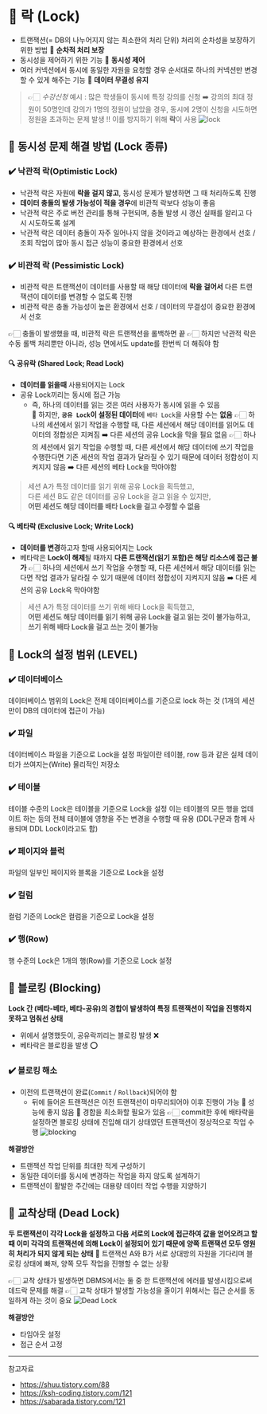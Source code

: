 # 🚩 락 (Lock) 
- 트랜잭션(= DB의 나누어지지 않는 최소한의 처리 단위) 처리의 순차성을 보장하기 위한 방법 🟰 **순차적 처리 보장**
- 동시성을 제어하기 위한 기능 🟰 **동시성 제어**
- 여러 커넥션에서 동시에 동일한 자원을 요청할 경우 순서대로 하나의 커넥션만 변경할 수 있게 해주는 기능 🟰 **데이터 무결성 유지**

> 👉🏻 *수강신청* 예시 : 많은 학생들이 동시에 특정 강의를 신청 ➡️ 강의의 최대 정원이 50명인데 강의가 1명의 정원이 남았을 경우, 동시에 2명이 신청을 시도하면 정원을 초과하는 문제 발생 
‼️ 이를 방지하기 위해 **락**이 사용
![lock](https://velog.velcdn.com/images/sapientia/post/2535a3a0-0783-435e-8963-1385673e93d3/image.png)



## 📌 동시성 문제 해결 방법 (Lock 종류)
### ✔️ 낙관적 락(Optimistic Lock)
- 낙관적 락은 자원에 **락을 걸지 않고**, 동시성 문제가 발생하면 그 때 처리하도록 진행
- **데이터 충돌의 발생 가능성이 적을 경우**에 비관적 락보다 성능이 좋음
- 낙관적 락은 주로 버전 관리를 통해 구현되며, 충돌 발생 시 갱신 실패를 알리고 다시 시도하도록 설계
- 낙관적 락은 데이터 충돌이 자주 일어나지 않을 것이라고 예상하는 환경에서 선호 / 조회 작업이 많아 동시 접근 성능이 중요한 환경에서 선호

### ✔️ 비관적 락 (Pessimistic Lock)
- 비관적 락은 트랜잭션이 데이터를 사용할 때 해당 데이터에 **락을 걸어서** 다른 트랜잭션이 데이터를 변경할 수 없도록 진행
- 비관적 락은 충돌 가능성이 높은 환경에서 선호 / 데이터의 무결성이 중요한 환경에서 선호

👉🏻 충돌이 발생했을 때, 비관적 락은 트랜잭션을 롤백하면 끝
👉🏻 하지만 낙관적 락은 수동 롤백 처리뿐만 아니라, 성능 면에서도 update를 한번씩 더 해줘야 함


#### 🔍 공유락 (Shared Lock; Read Lock)
- **데이터를 읽을때** 사용되어지는 Lock
- 공유 Lock끼리는 동시에 접근 가능
  - 즉, 하나의 데이터를 읽는 것은 여러 사용자가 동시에 읽을 수 있음   
  🟰 하지만, **`공유 Lock`이 설정된 데이터**에 `베타 Lock`을 사용할 수는 **없음**
  👉🏻 하나의 세션에서 읽기 작업을 수행할 때, 다른 세션에서 해당 데이터를 읽어도 데이터의 정합성은 지켜짐 ➡️ 다른 세션의 공유 Lock을 막을 필요 없음
  👉🏻 하나의 세션에서 읽기 작업을 수행할 때, 다른 세션에서 해당 데이터에 쓰기 작업을 수행한다면 기존 세션의 작업 결과가 달라질 수 있기 때문에 데이터 정합성이 지켜지지 않음 ➡️ 다른 세션의 베타 Lock을 막아야함

> 세션 A가 특정 데이터를 읽기 위해 공유 Lock을 획득했고,   
다른 세션 B도 같은 데이터를 공유 Lock을 걸고 읽을 수 있지만,   
**어떤 세션도 해당 데이터를 배타 Lock을 걸고 수정할 수 없음**

#### 🔍 베타락 (Exclusive Lock; Write Lock)
- **데이터를 변경**하고자 할때 사용되어지는 Lock
- 베타락은 **Lock이 해제**될 때까지 **다른 트랜잭션(읽기 포함)은 해당 리소스에 접근 불가**
  👉🏻 하나의 세션에서 쓰기 작업을 수행할 때, 다른 세션에서 해당 데이터를 읽는다면 작업 결과가 달라질 수 있기 때문에 데이터 정합성이 지켜지지 않음 ➡️ 다른 세션의 공유 Lock윽 막아야함 

> 세션 A가 특정 데이터를 쓰기 위해 배타 Lock을 획득했고,   
**어떤 세션도 해당 데이터를 읽기 위해 공유 Lock을 걸고 읽는 것이 불가능하고,   
쓰기 위해 배타 Lock을 걸고 쓰는 것이 불가능**

## 📌 Lock의 설정 범위 (LEVEL)
### ✔️ 데이터베이스
데이터베이스 범위의 Lock은 전체 데이터베이스를 기준으로 lock 하는 것
(1개의 세션만이 DB의 데이터에 접근이 가능)

### ✔️ 파일
데이터베이스 파일을 기준으로 Lock을 설정
파일이란 테이블, row 등과 같은 실제 데이터가 쓰여지는(Write) 물리적인 저장소

### ✔️ 테이블
테이블 수준의 Lock은 테이블을 기준으로 Lock을 설정
이는 테이블의 모든 행을 업데이트 하는 등의 전체 테이블에 영향을 주는 변경을 수행할 때 유용
(DDL구문과 함께 사용되며 DDL Lock이라고도 함)

### ✔️ 페이지와 블럭
파일의 일부인 페이지와 블록을 기준으로 Lock을 설정

### ✔️ 컬럼
컬럼 기준의 Lock은 컬럼을 기준으로 Lock을 설정

### ✔️ 행(Row)
행 수준의 Lock은 1개의 행(Row)를 기준으로 Lock 설정

## 📌 블로킹 (Blocking)
**Lock 간 (베타-베타, 베타-공유)의 경합이 발생하여 특정 트랜잭션이 작업을 진행하지 못하고 멈춰선 상태**
  - 위에서 설명했듯이, 공유락끼리는 블로킹 발생 ❌ 
  - 베타락은 블로킹을 발생 ⭕
### ✔️ 블로킹 해소 
- 이전의 트랜잭션이 완료(`Commit` / `Rollback`)되어야 함
  - 뒤에 들어온 트랜잭션은 이전 트랜잭션이 마무리되어야 이후 진행이 가능 
 🟰 성능에 좋지 않음 🟰 경합을 최소화할 필요가 있음
 👉🏻 commit한 후에 배타락을 설정하면 블로킹 상태에 진입해 대기 상태였던 트랜잭션이 정상적으로 작업 수행
![blocking](https://velog.velcdn.com/images/sapientia/post/c839702a-feb6-4154-8373-ec06f2d942c4/image.png)




**해결방안**
- 트랜잭션 작업 단위를 최대한 적게 구성하기
- 동일한 데이터를 동시에 변경하는 작업을 하지 않도록 설계하기
- 트랜잭션이 활발한 주간에는 대용량 데이터 작업 수행을 지양하기

## 📌 교착상태 (Dead Lock)
**두 트랜잭션이 각각 Lock을 설정하고 다음 서로의 Lock에 접근하여 값을 얻어오려고 할 때 이미 각각의 트랜잭션에 의해 Lock이 설정되어 있기 때문에 양쪽 트랜잭션 모두 영원히 처리가 되지 않게 되는 상태**
🟰 트랜잭션 A와 B가 서로 상대방의 자원을 기다리며 블로킹 상태에 빠져, 양쪽 모두 작업을 진행할 수 없는 상황

👉🏻 교착 상태가 발생하면 DBMS에서는 둘 중 한 트랜잭션에 에러를 발생시킴으로써 데드락 문제를 해결 
👉🏻 교착 상태가 발생할 가능성을 줄이기 위해서는 접근 순서를 동일하게 하는 것이 중요
![Dead Lock](https://velog.velcdn.com/images/sapientia/post/062184e7-3039-4631-9376-4f9ad0684551/image.png)


**해결방안**
- 타임아웃 설정
- 접근 순서 고정

---
참고자료
- https://shuu.tistory.com/88
- https://ksh-coding.tistory.com/121
- https://sabarada.tistory.com/121